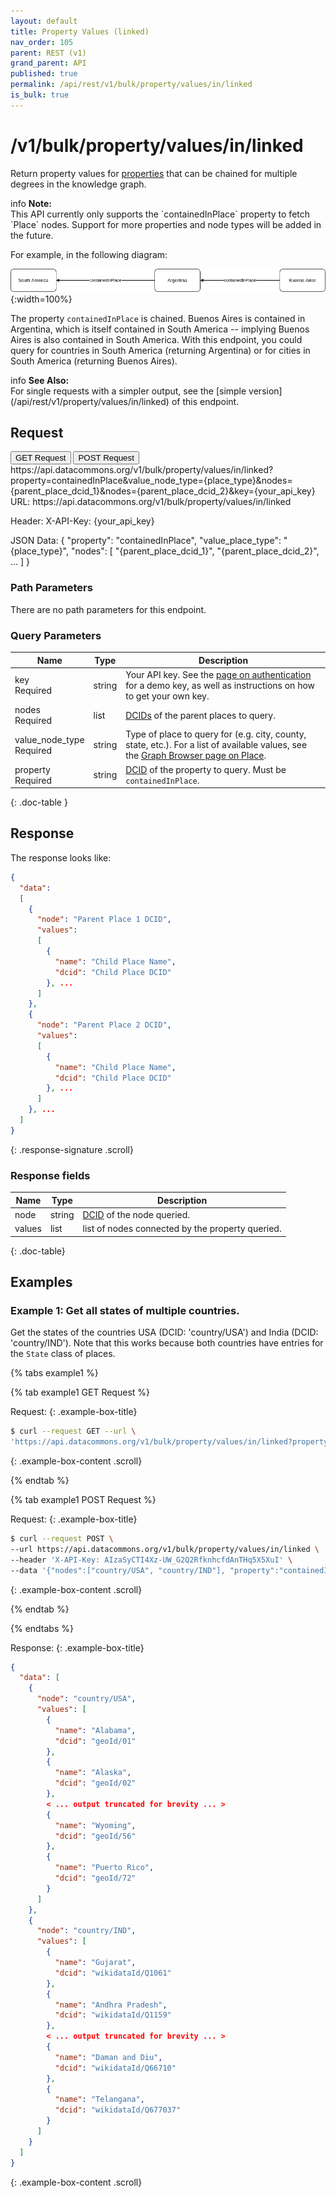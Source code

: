 ```yaml
---
layout: default
title: Property Values (linked)
nav_order: 105
parent: REST (v1)
grand_parent: API
published: true
permalink: /api/rest/v1/bulk/property/values/in/linked
is_bulk: true
---
```


# /v1/bulk/property/values/in/linked

Return property values for [properties](/glossary.html#property) that can be
chained for multiple degrees in the knowledge graph.

<div markdown="span" class="alert alert-info" role="alert">
   <span class="material-icons md-16">info </span><b>Note:</b><br />
   This API currently only supports the `containedInPlace` property to fetch `Place` nodes. Support for more properties and node types will be added in the future.
</div>

For example, in the following diagram:

![Example of a chained property](/assets/images/rest/property_value_direction_example.png){:width=100%}

The property `containedInPlace` is chained. Buenos Aires is contained in
Argentina, which is itself contained in South America -- implying Buenos Aires
is also contained in South America. With this endpoint, you could query for
countries in South America (returning Argentina) or for cities in South America
(returning Buenos Aires).

<div markdown="span" class="alert alert-warning" role="alert">
    <span class="material-icons md-16">info </span><b>See Also:</b><br />
    For single requests with a simpler output, see the [simple version](/api/rest/v1/property/values/in/linked) of this endpoint.
</div>

## Request

<div class="api-tab">
  <button id="get-button" class="api-tablink" onclick="openTab(event, 'GET-request')">GET Request</button>
  <button id="post-button" class="api-tablink" onclick="openTab(event, 'POST-request')">POST Request</button>
</div>

<div id="GET-request" class="api-tabcontent api-signature">
https://api.datacommons.org/v1/bulk/property/values/in/linked?property=containedInPlace&value_node_type={place_type}&nodes={parent_place_dcid_1}&nodes={parent_place_dcid_2}&key={your_api_key}
</div>

<div id="POST-request" class="api-tabcontent api-signature">
URL:
https://api.datacommons.org/v1/bulk/property/values/in/linked

Header:
X-API-Key: {your_api_key}

JSON Data:
{
  "property": "containedInPlace",
  "value_place_type": "{place_type}",
  "nodes":
  [
    "{parent_place_dcid_1}",
    "{parent_place_dcid_2}",
    ...
  ]
}
</div>

<script src="/assets/js/syntax_highlighting.js"></script>
<script src="/assets/js/api-doc-tabs.js"></script>

### Path Parameters

There are no path parameters for this endpoint.

### Query Parameters

| Name                                                         | Type   | Description                                                                                                                                                                |
| ------------------------------------------------------------ | ------ | -------------------------------------------------------------------------------------------------------------------------------------------------------------------------- |
| key <br /> <required-tag>Required</required-tag>             | string | Your API key. See the [page on authentication](/api/rest/v1/getting_started#authentication) for a demo key, as well as instructions on how to get your own key.            |
| nodes <br /> <required-tag>Required</required-tag>           | list   | [DCIDs](/glossary.html#dcid) of the parent places to query.                                                                                                                |
| value_node_type <br /> <required-tag>Required</required-tag> | string | Type of place to query for (e.g. city, county, state, etc.). For a list of available values, see the [Graph Browser page on Place](https://datacommons.org/browser/Place). |
| property <br /> <required-tag>Required</required-tag>        | string | [DCID](/glossary.html#dcid) of the property to query. Must be `containedInPlace`.                                                                                          |
{: .doc-table }

## Response

The response looks like:

```json
{
  "data":
  [
    {
      "node": "Parent Place 1 DCID",
      "values":
      [
        {
          "name": "Child Place Name",
          "dcid": "Child Place DCID"
        }, ...
      ]
    },
    {
      "node": "Parent Place 2 DCID",
      "values":
      [
        {
          "name": "Child Place Name",
          "dcid": "Child Place DCID"
        }, ...
      ]
    }, ...
  ]
}
```
{: .response-signature .scroll}

### Response fields

| Name   | Type   | Description                                      |
| ------ | ------ | ------------------------------------------------ |
| node   | string | [DCID](/glossary.html#dcid) of the node queried. |
| values | list   | list of nodes connected by the property queried. |
{: .doc-table}

## Examples

### Example 1: Get all states of multiple countries.

Get the states of the countries USA (DCID: 'country/USA') and India (DCID:
'country/IND'). Note that this works because both countries have entries for the
`State` class of places.

<div>
{% tabs example1 %}

{% tab example1 GET Request %}

Request:
{: .example-box-title}

```bash
$ curl --request GET --url \
'https://api.datacommons.org/v1/bulk/property/values/in/linked?property=containedInPlace&value_node_type=State&nodes=country/USA&nodes=country/IND&key=AIzaSyCTI4Xz-UW_G2Q2RfknhcfdAnTHq5X5XuI'
```
{: .example-box-content .scroll}

{% endtab %}

{% tab example1 POST Request %}

Request:
{: .example-box-title}

```bash
$ curl --request POST \
--url https://api.datacommons.org/v1/bulk/property/values/in/linked \
--header 'X-API-Key: AIzaSyCTI4Xz-UW_G2Q2RfknhcfdAnTHq5X5XuI' \
--data '{"nodes":["country/USA", "country/IND"], "property":"containedInPlace", "value_node_type":"State"}'
```
{: .example-box-content .scroll}

{% endtab %}

{% endtabs %}

</div>

Response:
{: .example-box-title}

```json
{
  "data": [
    {
      "node": "country/USA",
      "values": [
        {
          "name": "Alabama",
          "dcid": "geoId/01"
        },
        {
          "name": "Alaska",
          "dcid": "geoId/02"
        },
        < ... output truncated for brevity ... >
        {
          "name": "Wyoming",
          "dcid": "geoId/56"
        },
        {
          "name": "Puerto Rico",
          "dcid": "geoId/72"
        }
      ]
    },
    {
      "node": "country/IND",
      "values": [
        {
          "name": "Gujarat",
          "dcid": "wikidataId/Q1061"
        },
        {
          "name": "Andhra Pradesh",
          "dcid": "wikidataId/Q1159"
        },
        < ... output truncated for brevity ... >
        {
          "name": "Daman and Diu",
          "dcid": "wikidataId/Q66710"
        },
        {
          "name": "Telangana",
          "dcid": "wikidataId/Q677037"
        }
      ]
    }
  ]
}
```
{: .example-box-content .scroll}
